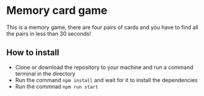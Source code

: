 # Memory card game

This is a memory game, there are four pairs of cards and you have to find all the pairs in less than 30 seconds!
## How to install

* Clone or download the repository to your machine and run a command terminal in the directory
* Run the command ``` npm install ``` and wait for it to install the dependencies
* Run the commnad ``` npm run start ```
